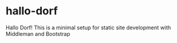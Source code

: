 # hallo-dorf
Hallo Dorf! This is a minimal setup for static site development with Middleman and Bootstrap
